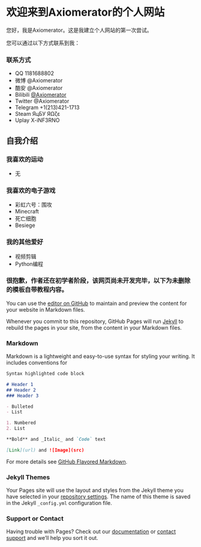 # 欢迎来到Axiomerator的个人网站

 您好，我是Axiomerator。这是我建立个人网站的第一次尝试。

 您可以通过以下方式联系到我：

### 联系方式
 - QQ 1181688802
 - 微博 @Axiomerator
 - 酷安 @Axiomerator
 - Bilibili [@Axiomerator](https://space.bilibili.com/26226300)
 - Twitter @Axiomerator
 - Telegram +1(213)421-1713
 - Steam ЯцБУ ЯΩζε
 - Uplay X-iNF3RNO

## 自我介绍

### 我喜欢的运动
 - 无

### 我喜欢的电子游戏
 - 彩虹六号：围攻
 - Minecraft
 - 死亡细胞
 - Besiege

### 我的其他爱好
 - 视频剪辑
 - Python编程



### 很抱歉，作者还在初学者阶段，该网页尚未开发完毕，以下为未删除的模板自带教程内容。

You can use the [editor on GitHub](https://github.com/Axiomerator/axiom.github.io/edit/master/index.md) to maintain and preview the content for your website in Markdown files.

Whenever you commit to this repository, GitHub Pages will run [Jekyll](https://jekyllrb.com/) to rebuild the pages in your site, from the content in your Markdown files.

### Markdown

Markdown is a lightweight and easy-to-use syntax for styling your writing. It includes conventions for

```markdown
Syntax highlighted code block

# Header 1
## Header 2
### Header 3

- Bulleted
- List

1. Numbered
2. List

**Bold** and _Italic_ and `Code` text

[Link](url) and ![Image](src)
```

For more details see [GitHub Flavored Markdown](https://guides.github.com/features/mastering-markdown/).

### Jekyll Themes

Your Pages site will use the layout and styles from the Jekyll theme you have selected in your [repository settings](https://github.com/Axiomerator/axiom.github.io/settings). The name of this theme is saved in the Jekyll `_config.yml` configuration file.

### Support or Contact

Having trouble with Pages? Check out our [documentation](https://help.github.com/categories/github-pages-basics/) or [contact support](https://github.com/contact) and we’ll help you sort it out.
